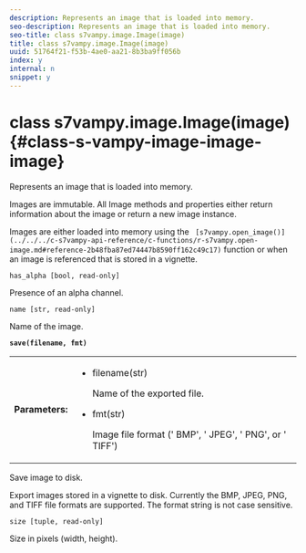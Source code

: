```yaml
---
description: Represents an image that is loaded into memory.
seo-description: Represents an image that is loaded into memory.
seo-title: class s7vampy.image.Image(image)
title: class s7vampy.image.Image(image)
uuid: 51764f21-f53b-4ae0-aa21-8b3ba9ff056b
index: y
internal: n
snippet: y
---
```


# class s7vampy.image.Image(image){#class-s-vampy-image-image-image}

Represents an image that is loaded into memory.

Images are immutable. All Image methods and properties either return information about the image or return a new image instance.

Images are either loaded into memory using the ` [s7vampy.open_image()](../../../c-s7vampy-api-reference/c-functions/r-s7vampy.open-image.md#reference-2b48fba87ed74447b8590ff162c49c17)` function or when an image is referenced that is stored in a vignette.

`has_alpha [bool, read-only]`

Presence of an alpha channel.

`name [str, read-only]`

Name of the image.

**`save(filename, fmt)`**

<table id="table_2D9CA396EE43499E87671F82F7BFD63D"> 
 <tbody> 
  <tr> 
   <td> <b> Parameters:</b> </td> 
   <td> <p> 
     <ul id="ul_BC5B6B92CE9E44638ABC5F46C964D703"> 
      <li id="li_9F1156B311184C11A3893734AB4279B3"><span class="codeph"> filename(str)</span> <p>Name of the exported file. </p> </li> 
      <li id="li_772BA7AFA2D34947850AEE1101DF019C"><span class="codeph"> fmt(str)</span> <p>Image file format ('<span class="codeph"> BMP</span>', '<span class="codeph"> JPEG</span>', '<span class="codeph"> PNG</span>', or '<span class="codeph"> TIFF</span>') </p> </li> 
     </ul> </p> </td> 
  </tr> 
 </tbody> 
</table>

Save image to disk.

Export images stored in a vignette to disk. Currently the BMP, JPEG, PNG, and TIFF file formats are supported. The format string is not case sensitive.

`size [tuple, read-only]`

Size in pixels (width, height). 
